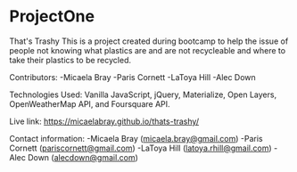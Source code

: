 # ProjectOne
That's Trashy
This is a project created during bootcamp to help the issue of people not knowing what plastics are and are not recycleable and where to take their plastics to be recycled.

Contributors:
-Micaela Bray
-Paris Cornett
-LaToya Hill
-Alec Down

Technologies Used:
Vanilla JavaScript, jQuery, Materialize, Open Layers, OpenWeatherMap API, and Foursquare API.

Live link:
https://micaelabray.github.io/thats-trashy/

Contact information:
-Micaela Bray (micaela.bray@gmail.com)
-Paris Cornett (pariscornett@gmail.com)
-LaToya Hill (latoya.rhill@gmail.com)
-Alec Down (alecdown@gmail.com)
